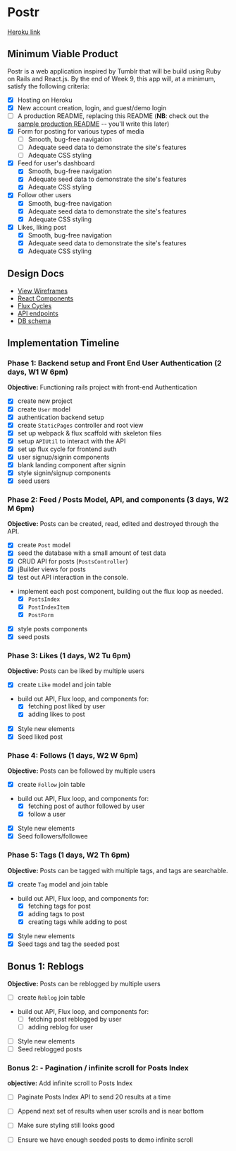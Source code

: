 # Postr

[Heroku link][heroku]

[heroku]: https://postr-kmy.herokuapp.com

## Minimum Viable Product

Postr is a web application inspired by Tumblr that will be build using Ruby on Rails and React.js.  By the end of Week 9, this app will, at a minimum, satisfy the following criteria:

- [x] Hosting on Heroku
- [x] New account creation, login, and guest/demo login
- [ ] A production README, replacing this README (**NB**: check out the [sample production README](docs/production_readme.md) -- you'll write this later)
- [x] Form for posting for various types of media
  - [ ] Smooth, bug-free navigation
  - [ ] Adequate seed data to demonstrate the site's features
  - [ ] Adequate CSS styling
- [x] Feed for user's dashboard
  - [x] Smooth, bug-free navigation
  - [x] Adequate seed data to demonstrate the site's features
  - [x] Adequate CSS styling
- [x] Follow other users
  - [x] Smooth, bug-free navigation
  - [x] Adequate seed data to demonstrate the site's features
  - [x] Adequate CSS styling
- [x] Likes, liking post
  - [x] Smooth, bug-free navigation
  - [x] Adequate seed data to demonstrate the site's features
  - [x] Adequate CSS styling

## Design Docs
* [View Wireframes][views]
* [React Components][components]
* [Flux Cycles][flux-cycles]
* [API endpoints][api-endpoints]
* [DB schema][schema]

[views]: docs/views.md
[components]: docs/components.md
[flux-cycles]: docs/flux-cycles.md
[api-endpoints]: docs/api-endpoints.md
[schema]: docs/schema.md

## Implementation Timeline

### Phase 1: Backend setup and Front End User Authentication (2 days, W1 W 6pm)

**Objective:** Functioning rails project with front-end Authentication

- [x] create new project
- [x] create `User` model
- [x] authentication backend setup
- [x] create `StaticPages` controller and root view
- [x] set up webpack & flux scaffold with skeleton files
- [x] setup `APIUtil` to interact with the API
- [x] set up flux cycle for frontend auth
- [x] user signup/signin components
- [x] blank landing component after signin
- [x] style signin/signup components
- [x] seed users

### Phase 2: Feed / Posts Model, API, and components (3 days, W2 M 6pm)

**Objective:** Posts can be created, read, edited and destroyed through
the API.

- [x] create `Post` model
- [x] seed the database with a small amount of test data
- [x] CRUD API for posts (`PostsController`)
- [x] jBuilder views for posts
- [x] test out API interaction in the console.
- implement each post component, building out the flux loop as needed.
  - [x] `PostsIndex`
  - [x] `PostIndexItem`
  - [x] `PostForm`
- [x] style posts components
- [x] seed posts

### Phase 3: Likes (1 days, W2 Tu 6pm)

**Objective:** Posts can be liked by multiple users

- [x] create `Like` model and join table
- build out API, Flux loop, and components for:
  - [x] fetching post liked by user
  - [x] adding likes to post
- [x] Style new elements
- [x] Seed liked post

### Phase 4: Follows (1 days, W2 W 6pm)

**Objective:** Posts can be followed by multiple users

- [x] create `Follow` join table
- build out API, Flux loop, and components for:
  - [x] fetching post of author followed by user
  - [x] follow a user
- [x] Style new elements
- [x] Seed followers/followee

### Phase 5: Tags (1 days, W2 Th 6pm)

**Objective:** Posts can be tagged with multiple tags, and tags are searchable.

- [x] create `Tag` model and join table
- build out API, Flux loop, and components for:
  - [x] fetching tags for post
  - [x] adding tags to post
  - [x] creating tags while adding to post
- [x] Style new elements
- [x] Seed tags and tag the seeded post

## Bonus 1: Reblogs

**Objective:** Posts can be reblogged by multiple users

- [ ] create `Reblog` join table
- build out API, Flux loop, and components for:
  - [ ] fetching post reblogged by user
  - [ ] adding reblog for user
- [ ] Style new elements
- [ ] Seed reblogged posts

### Bonus 2: - Pagination / infinite scroll for Posts Index

**objective:** Add infinite scroll to Posts Index

- [ ] Paginate Posts Index API to send 20 results at a time
- [ ] Append next set of results when user scrolls and is near bottom
- [ ] Make sure styling still looks good
- [ ] Ensure we have enough seeded posts to demo infinite scroll


[phase-one]: docs/phases/phase1.md
[phase-two]: docs/phases/phase2.md
[phase-three]: docs/phases/phase3.md
[phase-four]: docs/phases/phase4.md
[phase-five]: docs/phases/phase5.md
